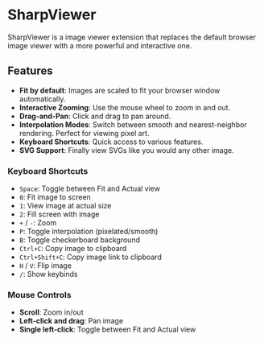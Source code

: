 # SharpViewer

SharpViewer is a image viewer extension that replaces the default browser image viewer with a more powerful and interactive one.

## Features

- **Fit by default**: Images are scaled to fit your browser window automatically.
- **Interactive Zooming**: Use the mouse wheel to zoom in and out.
- **Drag-and-Pan**: Click and drag to pan around.
- **Interpolation Modes**: Switch between smooth and nearest-neighbor rendering. Perfect for viewing pixel art.
- **Keyboard Shortcuts**: Quick access to various features.
- **SVG Support**: Finally view SVGs like you would any other image.

### Keyboard Shortcuts

- `Space`: Toggle between Fit and Actual view
- `0`: Fit image to screen
- `1`: View image at actual size
- `2`: Fill screen with image
- `+` / `-`: Zoom
- `P`: Toggle interpolation (pixelated/smooth)
- `B`: Toggle checkerboard background
- `Ctrl+C`: Copy image to clipboard
- `Ctrl+Shift+C`: Copy image link to clipboard
- `H` / `V`: Flip image
- `/`: Show keybinds

### Mouse Controls

- **Scroll**: Zoom in/out
- **Left-click and drag**: Pan image
- **Single left-click**: Toggle between Fit and Actual view